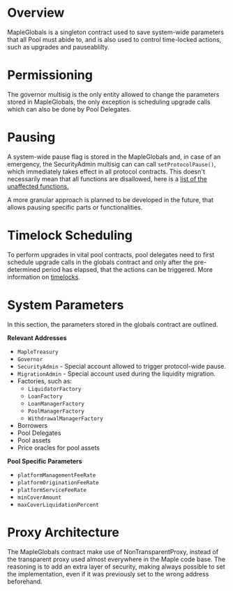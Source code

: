 # Overview

MapleGlobals is a singleton contract used to save system-wide parameters that all Pool must abide to, and is also used to control time-locked actions, such as upgrades and pauseablilty.

# Permissioning

The governor multisig is the only entity allowed to change the parameters stored in MapleGlobals, the only exception is scheduling upgrade calls which can also be done by Pool Delegates.

# Pausing

A system-wide pause flag is stored in the MapleGlobals and, in case of an emergency, the SecurityAdmin multisig can can call `setProtocolPause()`, which immediately takes effect in all protocol contracts. This doesn't necessarily mean that all functions are disallowed, here is a [list of the unaffected functions.](https://github.com/maple-labs/maple-core-v2/wiki/Emergency-Protocol-Pause-Function)

A more granular approach is planned to be developed in the future, that allows pausing specific parts or functionalities.

# Timelock Scheduling

To perform upgrades in vital pool contracts, pool delegates need to first schedule upgrade calls in the globals contract and only after the pre-determined period has elapsed, that the actions can be triggered. More information on [timelocks](https://github.com/maple-labs/maple-core-v2/wiki/Timelocks).

# System Parameters

In this section, the parameters stored in the globals contract are outlined.

**Relevant Addresses**

* `MapleTreasury`
* `Governor`
* `SecurityAdmin` - Special account allowed to trigger protocol-wide pause.
* `MigrationAdmin` - Special account used during the liquidity migration.
* Factories, such as:
  * `LiquidatorFactory`
  * `LoanFactory`
  * `LoanManagerFactory`
  * `PoolManagerFactory`
  * `WithdrawalManagerFactory`
* Borrowers
* Pool Delegates
* Pool assets
* Price oracles for pool assets

**Pool Specific Parameters**

* `platformManagementFeeRate`
* `platformOriginationFeeRate`
* `platformServiceFeeRate`
* `minCoverAmount`
* `maxCoverLiquidationPercent`

# Proxy Architecture

The MapleGlobals contract make use of NonTransparentProxy, instead of the transparent proxy used almost everywhere in the Maple code base. The reasoning is to add an extra layer of security, making always possible to set the implementation, even if it was previously set to the wrong address beforehand.
